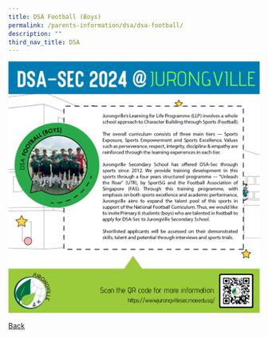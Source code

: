 ```yaml
---
title: DSA Football (Boys)
permalink: /parents-information/dsa/dsa-football/
description: ""
third_nav_title: DSA
---
```

![](/images/jvss_dsa2024_football.jpg)

[Back](/parents-information/dsa/)